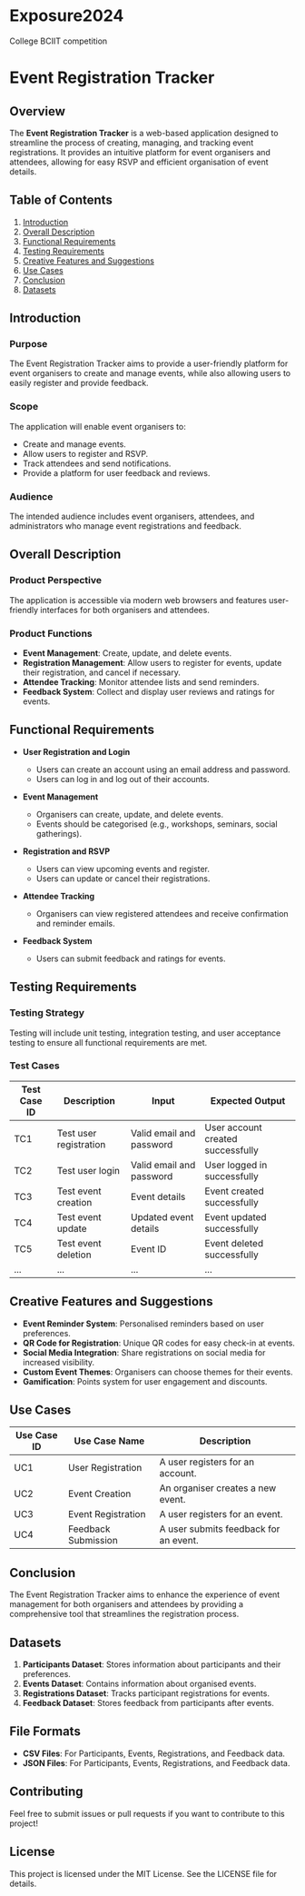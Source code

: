 # Exposure2024
College BCIIT competition
# Event Registration Tracker

## Overview

The **Event Registration Tracker** is a web-based application designed to streamline the process of creating, managing, and tracking event registrations. It provides an intuitive platform for event organisers and attendees, allowing for easy RSVP and efficient organisation of event details.

## Table of Contents

1. [Introduction](#introduction)
2. [Overall Description](#overall-description)
3. [Functional Requirements](#functional-requirements)
4. [Testing Requirements](#testing-requirements)
5. [Creative Features and Suggestions](#creative-features-and-suggestions)
6. [Use Cases](#use-cases)
7. [Conclusion](#conclusion)
8. [Datasets](#datasets)

## Introduction

### Purpose

The Event Registration Tracker aims to provide a user-friendly platform for event organisers to create and manage events, while also allowing users to easily register and provide feedback.

### Scope

The application will enable event organisers to:
- Create and manage events.
- Allow users to register and RSVP.
- Track attendees and send notifications.
- Provide a platform for user feedback and reviews.

### Audience

The intended audience includes event organisers, attendees, and administrators who manage event registrations and feedback.

## Overall Description

### Product Perspective

The application is accessible via modern web browsers and features user-friendly interfaces for both organisers and attendees.

### Product Functions

- **Event Management**: Create, update, and delete events.
- **Registration Management**: Allow users to register for events, update their registration, and cancel if necessary.
- **Attendee Tracking**: Monitor attendee lists and send reminders.
- **Feedback System**: Collect and display user reviews and ratings for events.

## Functional Requirements

- **User Registration and Login**
  - Users can create an account using an email address and password.
  - Users can log in and log out of their accounts.
  
- **Event Management**
  - Organisers can create, update, and delete events.
  - Events should be categorised (e.g., workshops, seminars, social gatherings).
  
- **Registration and RSVP**
  - Users can view upcoming events and register.
  - Users can update or cancel their registrations.

- **Attendee Tracking**
  - Organisers can view registered attendees and receive confirmation and reminder emails.

- **Feedback System**
  - Users can submit feedback and ratings for events.

## Testing Requirements

### Testing Strategy

Testing will include unit testing, integration testing, and user acceptance testing to ensure all functional requirements are met.

### Test Cases

| Test Case ID | Description                     | Input                           | Expected Output                     |
|--------------|---------------------------------|---------------------------------|-------------------------------------|
| TC1          | Test user registration          | Valid email and password        | User account created successfully    |
| TC2          | Test user login                 | Valid email and password        | User logged in successfully          |
| TC3          | Test event creation             | Event details                   | Event created successfully           |
| TC4          | Test event update               | Updated event details           | Event updated successfully           |
| TC5          | Test event deletion             | Event ID                       | Event deleted successfully           |
| ...          | ...                             | ...                             | ...                                 |

## Creative Features and Suggestions

- **Event Reminder System**: Personalised reminders based on user preferences.
- **QR Code for Registration**: Unique QR codes for easy check-in at events.
- **Social Media Integration**: Share registrations on social media for increased visibility.
- **Custom Event Themes**: Organisers can choose themes for their events.
- **Gamification**: Points system for user engagement and discounts.

## Use Cases

| Use Case ID | Use Case Name          | Description                       |
|--------------|------------------------|-----------------------------------|
| UC1          | User Registration      | A user registers for an account.  |
| UC2          | Event Creation         | An organiser creates a new event. |
| UC3          | Event Registration     | A user registers for an event.    |
| UC4          | Feedback Submission    | A user submits feedback for an event. |

## Conclusion

The Event Registration Tracker aims to enhance the experience of event management for both organisers and attendees by providing a comprehensive tool that streamlines the registration process.

## Datasets

1. **Participants Dataset**: Stores information about participants and their preferences.
2. **Events Dataset**: Contains information about organised events.
3. **Registrations Dataset**: Tracks participant registrations for events.
4. **Feedback Dataset**: Stores feedback from participants after events.

## File Formats

- **CSV Files**: For Participants, Events, Registrations, and Feedback data.
- **JSON Files**: For Participants, Events, Registrations, and Feedback data.

## Contributing

Feel free to submit issues or pull requests if you want to contribute to this project!

## License

This project is licensed under the MIT License. See the LICENSE file for details.

